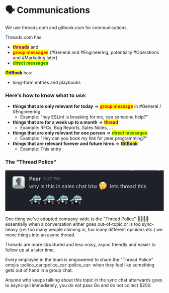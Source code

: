 # 🗣 Communications

We use threads.com and gitbook.com for communications.

Threads.com has:

* <mark style="color:purple;">**threads**</mark> and
* <mark style="color:red;">**group messages**</mark> (#General and #Engineering, potentially #Operations and #Marketing later)
* <mark style="color:green;">**direct messages**</mark>

<mark style="color:blue;">**GitBook**</mark> has:&#x20;

* long-form entries and playbooks

### Here's how to know what to use:

* **things that are only relevant for today** => <mark style="color:red;">**group message**</mark> in #General / #Engineering
  * Example: "hey ESLint is breaking for me, can someone help?"&#x20;
* **things that are for a week up to a month** => <mark style="color:purple;">**thread**</mark>
  * Example: RFCs, Bug Reports, Sales Notes, ...
* **things that are only relevant for one person** => <mark style="color:green;">**direct messages**</mark>
  * Example: "Hey can you book my link for peer programming?"
* **things that are relevant forever and future hires** => <mark style="color:blue;">**GitBook**</mark>
  * Example: This entry

### The "Thread Police"

![](<../.gitbook/assets/image (23).png>)

One thing we've adopted company-wide is the "Thread Police" 🚓🚓🚓🚓  essentially when a conversation either goes out-of-topic or is too sync-heavy (i.e. too many people chiming in, too many different opinions etc.) we move things into an async thread.&#x20;

Threads are more structured and less noisy, async friendly and easier to follow up at a later time.

Every employee in the team is empowered to share the "Thread Police" emojis :police\_car::police\_car::police\_car: when they feel like something gets out of hand in a group chat.

Anyone who keeps talking about this topic in the sync chat afterwards goes to async-jail immediately, you do not pass Go and do not collect $200.[\
](https://twitter.com/peer\_rich/status/1706677503136280888)[\
](https://twitter.com/peer\_rich/status/1706677416993620440)

